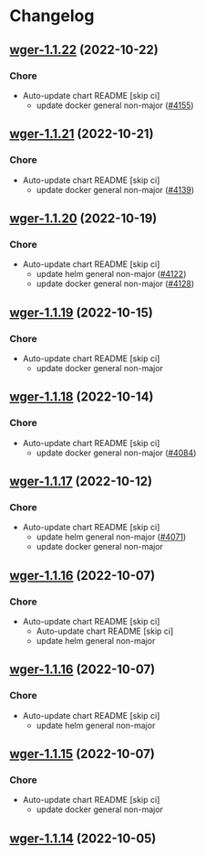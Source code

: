 # Changelog



## [wger-1.1.22](https://github.com/truecharts/charts/compare/wger-1.1.21...wger-1.1.22) (2022-10-22)

### Chore

- Auto-update chart README [skip ci]
  - update docker general non-major ([#4155](https://github.com/truecharts/charts/issues/4155))




## [wger-1.1.21](https://github.com/truecharts/charts/compare/wger-1.1.20...wger-1.1.21) (2022-10-21)

### Chore

- Auto-update chart README [skip ci]
  - update docker general non-major ([#4139](https://github.com/truecharts/charts/issues/4139))




## [wger-1.1.20](https://github.com/truecharts/charts/compare/wger-1.1.19...wger-1.1.20) (2022-10-19)

### Chore

- Auto-update chart README [skip ci]
  - update helm general non-major ([#4122](https://github.com/truecharts/charts/issues/4122))
  - update docker general non-major ([#4128](https://github.com/truecharts/charts/issues/4128))




## [wger-1.1.19](https://github.com/truecharts/charts/compare/wger-1.1.18...wger-1.1.19) (2022-10-15)

### Chore

- Auto-update chart README [skip ci]
  - update docker general non-major




## [wger-1.1.18](https://github.com/truecharts/charts/compare/wger-1.1.17...wger-1.1.18) (2022-10-14)

### Chore

- Auto-update chart README [skip ci]
  - update docker general non-major ([#4084](https://github.com/truecharts/charts/issues/4084))




## [wger-1.1.17](https://github.com/truecharts/charts/compare/wger-1.1.16...wger-1.1.17) (2022-10-12)

### Chore

- Auto-update chart README [skip ci]
  - update helm general non-major ([#4071](https://github.com/truecharts/charts/issues/4071))
  - update docker general non-major




## [wger-1.1.16](https://github.com/truecharts/charts/compare/wger-1.1.15...wger-1.1.16) (2022-10-07)

### Chore

- Auto-update chart README [skip ci]
  - Auto-update chart README [skip ci]
  - update helm general non-major




## [wger-1.1.16](https://github.com/truecharts/charts/compare/wger-1.1.15...wger-1.1.16) (2022-10-07)

### Chore

- Auto-update chart README [skip ci]
  - update helm general non-major




## [wger-1.1.15](https://github.com/truecharts/charts/compare/wger-1.1.14...wger-1.1.15) (2022-10-07)

### Chore

- Auto-update chart README [skip ci]
  - update docker general non-major




## [wger-1.1.14](https://github.com/truecharts/charts/compare/wger-1.1.13...wger-1.1.14) (2022-10-05)

